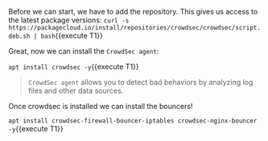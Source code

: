 Before we can start, we have to add the repository.
This gives us access to the latest package versions:
`curl -s https://packagecloud.io/install/repositories/crowdsec/crowdsec/script.deb.sh | bash`{{execute T1}}

Great, now we can install the `CrowdSec agent`:

`apt install crowdsec -y`{{execute T1}}

>`CrowdSec agent` allows you to detect bad behaviors by analyzing log files and other data sources.

Once crowdsec is installed we can install the bouncers!

`apt install crowdsec-firewall-bouncer-iptables crowdsec-nginx-bouncer -y`{{execute T1}}